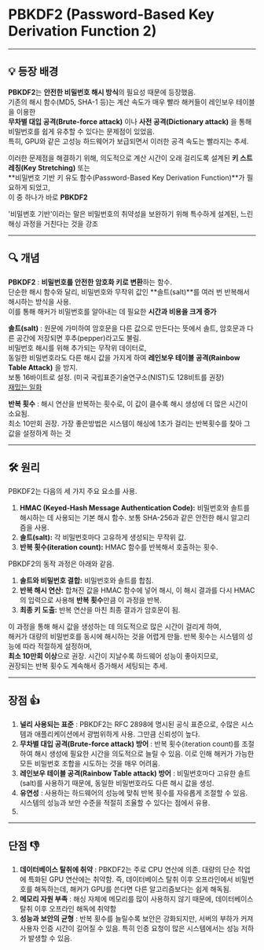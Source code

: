 # PBKDF2 (Password-Based Key Derivation Function 2)

---

## 💡 등장 배경

**PBKDF2**는 **안전한 비밀번호 해시 방식**의 필요성 때문에 등장했음.   
기존의 해시 함수(MD5, SHA-1 등)는 계산 속도가 매우 빨라 해커들이 레인보우 테이블을 이용한  
**무차별 대입 공격(Brute-force attack)** 이나 **사전 공격(Dictionary attack)** 을 통해 비밀번호를 쉽게 유추할 수 있다는 문제점이 있었음.  
특히, GPU와 같은 고성능 하드웨어가 보급되면서 이러한 공격 속도는 빨라지는 추세.  

이러한 문제점을 해결하기 위해, 의도적으로 계산 시간이 오래 걸리도록 설계된 **키 스트레칭(Key Stretching)** 또는  
**비밀번호 기반 키 유도 함수(Password-Based Key Derivation Function)**가 필요하게 되었고,  
이 중 하나가 바로 **PBKDF2**  

'비밀번호 기반'이라는 말은 비밀번호의 취약성을 보완하기 위해 특수하게 설계된, 느린 해싱 과정을 거친다는 것을 강조  

---

## 🔍 개념

**PBKDF2** : **비밀번호를 안전한 암호화 키로 변환**하는 함수.  
단순한 해시 함수와 달리, 비밀번호와 무작위 값인 **솔트(salt)**를 여러 번 반복해서 해시하는 방식을 사용.  
이를 통해 해커가 비밀번호를 알아내는 데 필요한 **시간과 비용을 크게 증가**

**솔트(salt)** : 원문에 가미하여 암호문을 다른 값으로 만든다는 뜻에서 솔트, 암호문과 다른 공간에 저장되면 후추(pepper)라고도 불림.  
비밀번호 해시를 위해 추가되는 무작위 데이터로,  
동일한 비밀번호라도 다른 해시 값을 가지게 하여 **레인보우 테이블 공격(Rainbow Table Attack)** 을 방지.  
보통 16바이트로 설정. (미국 국립표준기술연구소(NIST)도 128비트를 권장)  
[재밌는 일화](https://namu.wiki/w/%EB%A0%88%EC%9D%B4%ED%85%8C%20%EB%A7%8C%20%ED%95%B4%EC%A0%84/%EA%B2%BD%EA%B3%BC#THE%20WORLD%20WONDERS)


**반복 횟수** : 해시 연산을 반복하는 횟수로, 이 값이 클수록 해시 생성에 더 많은 시간이 소요됨.  
최소 10만회 권장. 가장 좋은방법은 시스템이 해싱에 1초가 걸리는 반복횟수를 찾아 그 값을 설정하게 하는 것

---

## 🛠️ 원리

PBKDF2는 다음의 세 가지 주요 요소를 사용.

1.  **HMAC (Keyed-Hash Message Authentication Code):** 비밀번호와 솔트를 해시하는 데 사용되는 기본 해시 함수. 보통 SHA-256과 같은 안전한 해시 알고리즘을 사용.
2.  **솔트(salt):** 각 비밀번호마다 고유하게 생성되는 무작위 값.
3.  **반복 횟수(iteration count):** HMAC 함수를 반복해서 호출하는 횟수.

PBKDF2의 동작 과정은 아래와 같음.

1.  **솔트와 비밀번호 결합:** 비밀번호와 솔트를 합침.
2.  **반복 해시 연산:** 합쳐진 값을 HMAC 함수에 넣어 해시, 이 해시 결과를 다시 HMAC의 입력으로 사용해 **반복 횟수**만큼 이 과정을 반복.
3.  **최종 키 도출:** 반복 연산을 마친 최종 결과가 암호문이 됨.

이 과정을 통해 해시 값을 생성하는 데 의도적으로 많은 시간이 걸리게 하여,  
해커가 대량의 비밀번호를 동시에 해시하는 것을 어렵게 만듦. 반복 횟수는 시스템의 성능에 따라 적절하게 설정하며,  
**최소 10만회 이상**으로 권장. 시간이 지날수록 하드웨어 성능이 좋아지므로,  
권장되는 반복 횟수도 계속해서 증가해서 세팅되는 추세.

---

## 장점 👍
1. **널리 사용되는 표준** : PBKDF2는 RFC 2898에 명시된 공식 표준으로, 수많은 시스템과 애플리케이션에서 광범위하게 사용. 그만큼 신뢰성이 높다.  
2. **무차별 대입 공격(Brute-force attack) 방어** : 반복 횟수(iteration count)를 조절하여 해시 생성에 필요한 시간을 의도적으로 늘릴 수 있음. 이로 인해 해커가 가능한 모든 비밀번호 조합을 시도하는 것을 매우 어려움.  
3. **레인보우 테이블 공격(Rainbow Table attack) 방어** : 비밀번호마다 고유한 솔트(salt)를 사용하기 때문에, 동일한 비밀번호라도 다른 해시 값을 생성.
4. **유연성** : 사용하는 하드웨어의 성능에 맞춰 반복 횟수를 자유롭게 조절할 수 있음. 시스템의 성능과 보안 수준을 적절히 조율할 수 있다는 점에서 유용.
5. 
---

## 단점 👎
1. **데이터베이스 탈취에 취약** : PBKDF2는 주로 CPU 연산에 의존. 대량의 단순 작업에 특화된 GPU 연산에는 취약함. 즉, 데이터베이스 탈취 이후 오프라인에서 비밀번호를 해독하는데, 해커가 GPU를 쓴다면 다른 알고리즘보다는 쉽게 해독됨.
2. **메모리 자원 부족** : 해싱 자체에 메모리를 많이 사용하지 않기 때문에, 데이터베이스 탈취 이후 오프라인 해독에 취약함
3. **성능과 보안의 균형** : 반복 횟수를 늘릴수록 보안은 강화되지만, 서버의 부하가 커져 사용자 인증 시간이 길어질 수 있음. 특히 인증 요청이 많은 시스템에서는 성능 저하가 발생할 수 있음.